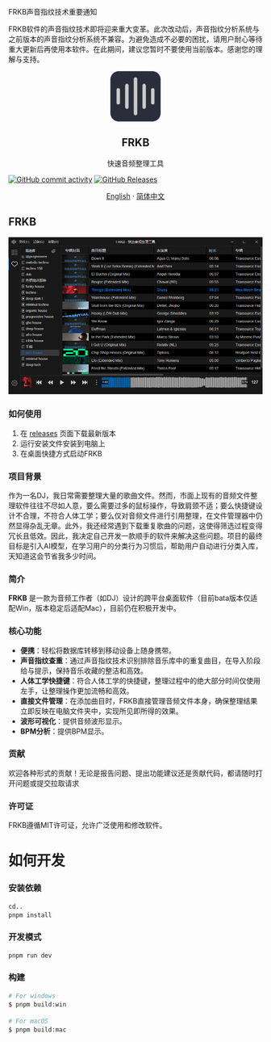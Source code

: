 FRKB声音指纹技术重要通知

FRKB软件的声音指纹技术即将迎来重大变革。此次改动后，声音指纹分析系统与之前版本的声音指纹分析系统不兼容。为避免造成不必要的困扰，请用户耐心等待重大更新后再使用本软件。在此期间，建议您暂时不要使用当前版本。感谢您的理解与支持。
<p align="center">
 <img width="100px" src="https://github.com/coderDJing/FRKB_Rapid-Audio-Organization-Tool/blob/main/build/icon.png?raw=true" align="center" alt="GitHub Readme Stats" />
 <h2 align="center">FRKB</h2>
 <p align="center">快速音频整理工具</p>
</p>

[![GitHub commit activity](https://img.shields.io/github/commit-activity/m/coderDJing/FRKB_Rapid-Audio-Organization-Tool)](https://github.com/coderDJing/FRKB_Rapid-Audio-Organization-Tool/commits/master)
[![GitHub Releases](https://img.shields.io/github/downloads/coderDJing/FRKB_Rapid-Audio-Organization-Tool/latest/total?logo=github)](https://github.com/coderDJing/FRKB_Rapid-Audio-Organization-Tool/releases)

<p align="center">
  <a href="/README.md">English</a>
    ·
  <a href="/readme/README_CN.md">简体中文</a>
 </p>

## FRKB
<p align="center">
  <img alt="FRKB in action" src="https://github.com/coderDJing/FRKB_Rapid-Audio-Organization-Tool/blob/main/screenshot/softwareScreenshot_cn.png?raw=true">
</p>

### 如何使用
1. 在 [releases](https://github.com/coderDJing/FRKB_Rapid-Audio-Organization-Tool/releases) 页面下载最新版本
2. 运行安装文件安装到电脑上
3. 在桌面快捷方式启动FRKB

### 项目背景
作为一名DJ，我日常需要整理大量的歌曲文件。然而，市面上现有的音频文件整理软件往往不尽如人意，要么需要过多的鼠标操作，导致肩颈不适；要么快捷键设计不合理，不符合人体工学；要么仅对音频文件进行引用整理，在文件管理器中仍然显得杂乱无章。此外，我还经常遇到下载重复歌曲的问题，这使得筛选过程变得冗长且低效。因此，我决定自己开发一款顺手的软件来解决这些问题。项目的最终目标是引入AI模型，在学习用户的分类行为习惯后，帮助用户自动进行分类入库，天知道这会节省我多少时间。

### 简介

**FRKB** 是一款为音频工作者（如DJ）设计的跨平台桌面软件（目前bata版本仅适配Win，版本稳定后适配Mac），目前仍在积极开发中。

### 核心功能

- **便携**：轻松将数据库转移到移动设备上随身携带。
- **声音指纹查重**：通过声音指纹技术识别排除音乐库中的重复曲目，在导入阶段给与提示，保持音乐收藏的整洁和高效。
- **人体工学快捷键**：符合人体工学的快捷键，整理过程中的绝大部分时间仅使用左手，让整理操作更加流畅和高效。
- **直接文件管理**：在添加曲目时，FRKB直接管理音频文件本身，确保整理结果立即反映在电脑文件夹中，实现所见即所得的效果。
- **波形可视化**：提供音频波形显示。
- **BPM分析**：提供BPM显示。

### 贡献

欢迎各种形式的贡献！无论是报告问题、提出功能建议还是贡献代码，都请随时打开问题或提交拉取请求

### 许可证

FRKB遵循MIT许可证，允许广泛使用和修改软件。

# 如何开发

### 安装依赖

```bash
cd..
pnpm install
```

### 开发模式

```bash
pnpm run dev
```

### 构建

```bash
# For windows
$ pnpm build:win

# For macOS
$ pnpm build:mac

```
